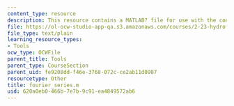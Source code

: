 ```yaml
---
content_type: resource
description: This resource contains a MATLAB? file for use with the course.
file: https://ol-ocw-studio-app-qa.s3.amazonaws.com/courses/2-23-hydrofoils-and-propellers-spring-2007/620a0eb0466b7e7b9c91ea4849572ab6_fourier_series.m
file_type: text/plain
learning_resource_types:
- Tools
ocw_type: OCWFile
parent_title: Tools
parent_type: CourseSection
parent_uid: fe9208dd-f46e-3768-072c-ce2ab11d0987
resourcetype: Other
title: fourier_series.m
uid: 620a0eb0-466b-7e7b-9c91-ea4849572ab6
---
```

